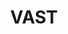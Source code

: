 ---
title: "VAST"
summary: "American indie rock band founded in 1998 in Austin, Texas. VAST stands for Visual Audio Sensory Theater."
image: "vast.jpg"
---